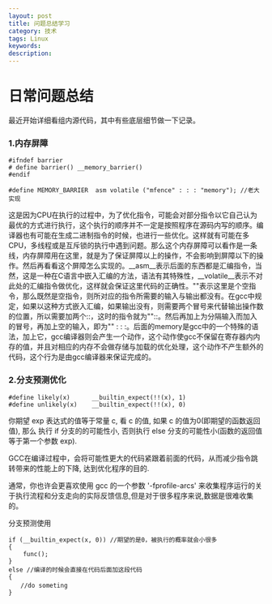```yaml
---
layout: post
title: 问题总结学习
category: 技术
tags: Linux
keywords: 
description: 
---
```



# 日常问题总结


最近开始详细看组内源代码，其中有些底层细节做一下记录。

### 1.内存屏障
    
    #ifndef barrier  
    # define barrier() __memory_barrier()  
    #endif  
    
    #define MEMORY_BARRIER  asm volatile ("mfence" : : : "memory"); //老大实现

这是因为CPU在执行的过程中，为了优化指令，可能会对部分指令以它自己认为最优的方式进行执行，这个执行的顺序并不一定是按照程序在源码内写的顺序。编译器也有可能在生成二进制指令的时候，也进行一些优化。这样就有可能在多CPU，多线程或是互斥锁的执行中遇到问题。那么这个内存屏障可以看作是一条线，内存屏障用在这里，就是为了保证屏障以上的操作，不会影响到屏障以下的操作。然后再看看这个屏障怎么实现的。__asm__表示后面的东西都是汇编指令，当然，这是一种在C语言中嵌入汇编的方法，语法有其特殊性，__volatile__表示不对此处的汇编指令做优化，这样就会保证这里代码的正确性。""表示这里是个空指令，那么既然是空指令，则所对应的指令所需要的输入与输出都没有。在gcc中规定，如果以这种方式嵌入汇编，如果输出没有，则需要两个冒号来代替输出操作数的位置，所以需要加两个::，这时的指令就为""::。然后再加上为分隔输入而加入的冒号，再加上空的输入，即为"" : : :。后面的memory是gcc中的一个特殊的语法，加上它，gcc编译器则会产生一个动作，这个动作使gcc不保留在寄存器内内存的值，并且对相应的内存不会做存储与加载的优化处理，这个动作不产生额外的代码，这个行为是由gcc编译器来保证完成的。

### 2.分支预测优化

    #define likely(x)      __builtin_expect(!!(x), 1)
    #define unlikely(x)    __builtin_expect(!!(x), 0)
    
你期望 exp 表达式的值等于常量 c, 看 c 的值, 如果 c 的值为0(即期望的函数返回值), 那么 执行 if 分支的的可能性小, 否则执行 else 分支的可能性小(函数的返回值等于第一个参数 exp).

GCC在编译过程中，会将可能性更大的代码紧跟着前面的代码，从而减少指令跳转带来的性能上的下降, 达到优化程序的目的.

通常，你也许会更喜欢使用 gcc 的一个参数 '-fprofile-arcs' 来收集程序运行的关于执行流程和分支走向的实际反馈信息,但是对于很多程序来说,数据是很难收集的。

分支预测使用
    
    if (__builtin_expect(x, 0)) //期望的是0，被执行的概率就会小很多
    {
        func();
    }
    else //编译的时候会直接在代码后面加这段代码
    {
    　　//do someting
    }
    

